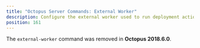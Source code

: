 ```yaml
---
title: "Octopus Server Commands: External Worker"
description: Configure the external worker used to run deployment actions and scripts on the Octopus Server
position: 161
---
```


The `external-worker` command was removed in **Octopus 2018.6.0**.
